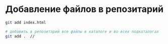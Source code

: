 # Добавление файлов в репозитарий

```bash
git add index.html

# добавить в репозитарий все файлы в каталоге и во всех подкаталогах
git add .  //
```
